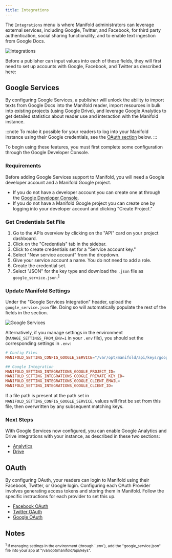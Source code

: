 ```yaml
---
title: Integrations
---
```


The `Integrations` menu is where Manifold administrators can leverage external services, including Google, Twitter, and Facebook, for third party authentication, social sharing functionality, and to enable text ingestion from Google Docs.

![Integrations](/docs/assets/customizing/integrations.png)

Before a publisher can input values into each of these fields, they will first need to set up accounts with Google, Facebook, and Twitter as described here:

## Google Services

By configuring Google Services, a publisher will unlock the ability to import texts from Google Docs into the Manifold reader, import resources in bulk into existing projects (using Google Drive), and leverage Google Analytics to get detailed statistics about reader use and interaction with the Manifold instance.

:::note
To make it possible for your readers to log into your Manifold instance using their Google credentials, see the <a href="/docs/customizing/settings/integrations.html#oauth">OAuth section</a> below.
:::

To begin using these features, you must first complete some configuration through the Google Developer Console.

### Requirements

Before adding Google Services support to Manifold, you will need a Google developer account and a Manifold Google project.

- If you do not have a developer account you can create one at through the [Google Developer Console](https://console.developers.google.com/).
- If you do not have a Manifold Google project you can create one by logging into your developer account and clicking "Create Project."

### Get Credentials Set File

1. Go to the APIs overview by clicking on the "API" card on your project dashboard.
2. Click on the "Credentials" tab in the sidebar.
3. Click to create credentials set for a "Service account key."
4. Select "New service account" from the dropdown.
5. Give your service account a name. You do not need to add a role.
6. Create the credential set.
7. Select "JSON" for the key type and download the `.json` file as `google_service.json`.<sup>[1](#note-1)</sup>

### Update Manifold Settings

Under the "Google Services Integration" header, upload the `google_service.json` file. Doing so will automatically populate the rest of the fields in the section.

![Google Services](/docs/assets/customizing/gservices.png)

Alternatively, if you manage settings in the environment \(`MANAGE_SETTINGS_FROM_ENV=1` in your `.env` file\), you should set the corresponding settings in `.env`:

``` conf
# Config Files
MANIFOLD_SETTING_CONFIG_GOOGLE_SERVICE="/var/opt/manifold/api/keys/google_service.json"

## Google Integration
MANIFOLD_SETTING_INTEGRATIONS_GOOGLE_PROJECT_ID=
MANIFOLD_SETTING_INTEGRATIONS_GOOGLE_PRIVATE_KEY_ID=
MANIFOLD_SETTING_INTEGRATIONS_GOOGLE_CLIENT_EMAIL=
MANIFOLD_SETTING_INTEGRATIONS_GOOGLE_CLIENT_ID=
```

If a file path is present at the path set in `MANIFOLD_SETTING_CONFIG_GOOGLE_SERVICE`, values will first be set from this file, then overwritten by any subsequent matching keys.

### Next Steps

With Google Services now configured, you can enable Google Analytics and Drive integrations with your instance, as described in these two sections:

- [Analytics](/docs/customizing/settings/analytics)
- [Drive](/docs/customizing/settings/drive)

## OAuth

By configuring OAuth, your readers can login to Manifold using their Facebook, Twitter, or Google login. Configuring each OAuth Provider involves generating access tokens and storing them in Manifold. Follow the specific instructions for each provider to set this up.

- [Facebook OAuth](/docs/customizing/settings/facebook)
- [Twitter OAuth](/docs/customizing/settings/twitter)
- [Google OAuth](/docs/customizing/settings/google)

## Notes

<small>
<a name="note-1"></a><sup>1</sup> If managing settings in the environment (through `.env`), add the "google_service.json" file into your app at "/var/opt/manifold/api/keys".
</small>
